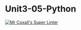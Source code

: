 # Unit3-05-Python
[![Mr Coxall's Super Linter](https://github.com/ICS3U-Programming-PeterS/Unit3-05-Python/workflows/Mr%20Coxall's%20Super%20Linter/badge.svg)](https://github.com/ICS3U-Programming-PeterS/Unit3-05-Python/actions/)

